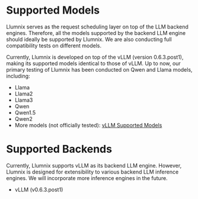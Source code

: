 # Supported Models

Llumnix serves as the request scheduling layer on top of the LLM backend engines. Therefore, all the models supported by the backend LLM engine should ideally be supported by Llumnix. We are also conducting full compatibility tests on different models.

Currently, Llumnix is developed on top of the vLLM (version 0.6.3.post1), making its supported models identical to those of vLLM. Up to now, our primary testing of Llumnix has been conducted on Qwen and Llama models, including:

- Llama
- Llama2
- Llama3
- Qwen
- Qwen1.5
- Qwen2
- More models (not officially tested): [vLLM Supported Models](https://docs.vllm.ai/en/v0.6.3.post1/models/supported_models.html)

# Supported Backends

Currently, Llumnix supports vLLM as its backend LLM engine. However, Llumnix is designed for extensibility to various backend LLM inference engines. We will incorporate more inference engines in the future.

- vLLM (v0.6.3.post1)